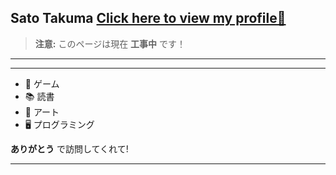 Sato Takuma
[Click here to view my profile🌟](https://takuma1229.github.io/)
---

> **注意:** このページは現在 **工事中** です！

---



---

- 👾 ゲーム
- 📚 読書
- 🎨 アート
- 🖥️ プログラミング

**ありがとう** で訪問してくれて!

---

